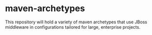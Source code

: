 maven-archetypes
================

This repository will hold a variety of maven archetypes that use JBoss middleware in configurations tailored for large, enterprise projects.
